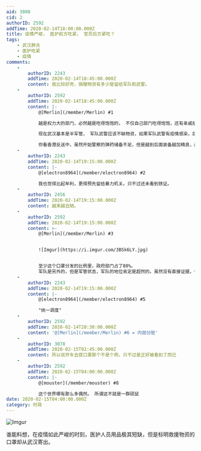 ```yaml
---
aid: 3008
cid: 2
authorID: 2592
addTime: 2020-02-14T18:00:00.000Z
title: 疫情严峻， 医护前方吃紧， 官员后方紧吃？
tags:
    - 武汉肺炎
    - 医护吃紧
    - 疫情
comments:
    -
        authorID: 2243
        addTime: 2020-02-14T18:45:00.000Z
        content: 我比较好奇，捐赠物资有多少是留给军队和武警。
    -
        authorID: 2592
        addTime: 2020-02-14T18:45:00.000Z
        content: |-
            @[Merlin](/member/Merlin) #1

            越是权力大的部门，必然越是吃得饱饱的， 不仅自己部门吃得饱饱，还有亲戚朋友各种关系都得吃的饱饱，才能往下漏给 文化宫这种没有实权的部门。

            现在武汉基本是半军管， 军队武警应该不缺物资，如果军队武警有疫情感染，后果严重，一是治疗防护难，二是可能维稳不力。

            你看香港反送中，虽然开始警察的弹药储备不足，但是越到后面装备越加精良，越加全面。
    -
        authorID: 2243
        addTime: 2020-02-14T19:15:00.000Z
        content: |-
            @[electron8964](/member/electron8964) #2

            我也觉得比起牟利，更得预先留给暴力机关。只不过还未看到铁证。
    -
        authorID: 2456
        addTime: 2020-02-14T19:15:00.000Z
        content: 越来越丑陋。
    -
        authorID: 2592
        addTime: 2020-02-14T19:15:00.000Z
        content: >-
            @[Merlin](/member/Merlin) #3


            ![Imgur](https://i.imgur.com/3BSk6LY.jpg)


            至少这个口罩分发的比例里，政府部门占了80%。
            军队是另外的，但是军管状态，军队的地位肯定是超然的。虽然没有直接证据，但是多少可以预知一点。 （应该也永远不会有证据，除非内部斗争泄漏）
    -
        authorID: 2243
        addTime: 2020-02-14T19:15:00.000Z
        content: |-
            @[electron8964](/member/electron8964) #5

            "统一调度"
    -
        authorID: 2592
        addTime: 2020-02-14T20:30:00.000Z
        content: '@[Merlin](/member/Merlin) #6 = 内部分赃'
    -
        authorID: 3078
        addTime: 2020-02-15T02:45:00.000Z
        content: 所以说开车去提口罩那个不是个例，只不过是正好被看到了而已
    -
        authorID: 2592
        addTime: 2020-02-15T04:00:00.000Z
        content: |-
            @[mouster](/member/mouster) #8

            这个世界哪有那么多偶然。 所谓这不就是一群硕鼠
date: 2020-02-15T04:00:00.000Z
category: 时政
---
```


![Imgur](https://i.imgur.com/6Htx4BG.jpg)

谁能料想，在疫情如此严峻的时刻，医护人员用品极其短缺，但是标明救援物资的口罩却从武汉寄出。
